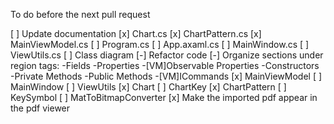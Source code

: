 To do before the next pull request

[ ] Update documentation
    [x] Chart.cs
    [x] ChartPattern.cs
    [x] MainViewModel.cs
    [ ] Program.cs
    [ ] App.axaml.cs
    [ ] MainWindow.cs
    [ ] ViewUtils.cs
    [ ] Class diagram
[-] Refactor code
    [-] Organize sections under region tags:
        -Fields
        -Properties
        -[VM]Observable Properties
        -Constructors
        -Private Methods
        -Public Methods
        -[VM]ICommands
        [x] MainViewModel
        [ ] MainWindow
        [ ] ViewUtils
        [x] Chart
        [ ] ChartKey
        [x] ChartPattern
        [ ] KeySymbol
        [ ] MatToBitmapConverter
[x] Make the imported pdf appear in the pdf viewer